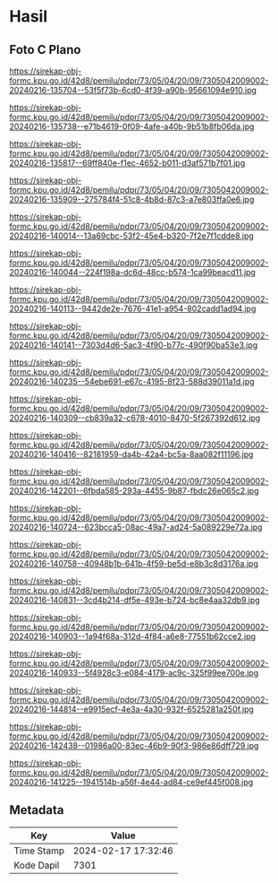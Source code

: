 # Hasil

## Foto C Plano

https://sirekap-obj-formc.kpu.go.id/42d8/pemilu/pdpr/73/05/04/20/09/7305042009002-20240216-135704--53f5f73b-6cd0-4f39-a90b-95661094e910.jpg

https://sirekap-obj-formc.kpu.go.id/42d8/pemilu/pdpr/73/05/04/20/09/7305042009002-20240216-135738--e71b4619-0f09-4afe-a40b-9b51b8fb06da.jpg

https://sirekap-obj-formc.kpu.go.id/42d8/pemilu/pdpr/73/05/04/20/09/7305042009002-20240216-135817--69ff840e-f1ec-4652-b011-d3af571b7f01.jpg

https://sirekap-obj-formc.kpu.go.id/42d8/pemilu/pdpr/73/05/04/20/09/7305042009002-20240216-135909--275784f4-51c8-4b8d-87c3-a7e803ffa0e6.jpg

https://sirekap-obj-formc.kpu.go.id/42d8/pemilu/pdpr/73/05/04/20/09/7305042009002-20240216-140014--13a69cbc-53f2-45e4-b320-7f2e7f1cdde8.jpg

https://sirekap-obj-formc.kpu.go.id/42d8/pemilu/pdpr/73/05/04/20/09/7305042009002-20240216-140044--224f198a-dc6d-48cc-b574-1ca99beacd11.jpg

https://sirekap-obj-formc.kpu.go.id/42d8/pemilu/pdpr/73/05/04/20/09/7305042009002-20240216-140113--9442de2e-7676-41e1-a954-802cadd1ad94.jpg

https://sirekap-obj-formc.kpu.go.id/42d8/pemilu/pdpr/73/05/04/20/09/7305042009002-20240216-140141--7303d4d6-5ac3-4f90-b77c-490f90ba53e3.jpg

https://sirekap-obj-formc.kpu.go.id/42d8/pemilu/pdpr/73/05/04/20/09/7305042009002-20240216-140235--54ebe691-e67c-4195-8f23-588d39011a1d.jpg

https://sirekap-obj-formc.kpu.go.id/42d8/pemilu/pdpr/73/05/04/20/09/7305042009002-20240216-140309--cb839a32-c678-4010-8470-5f267392d612.jpg

https://sirekap-obj-formc.kpu.go.id/42d8/pemilu/pdpr/73/05/04/20/09/7305042009002-20240216-140416--82181959-da4b-42a4-bc5a-8aa082f11196.jpg

https://sirekap-obj-formc.kpu.go.id/42d8/pemilu/pdpr/73/05/04/20/09/7305042009002-20240216-142201--6fbda585-293a-4455-9b87-fbdc26e065c2.jpg

https://sirekap-obj-formc.kpu.go.id/42d8/pemilu/pdpr/73/05/04/20/09/7305042009002-20240216-140724--623bcca5-08ac-49a7-ad24-5a089229e72a.jpg

https://sirekap-obj-formc.kpu.go.id/42d8/pemilu/pdpr/73/05/04/20/09/7305042009002-20240216-140758--40948b1b-641b-4f59-be5d-e8b3c8d3176a.jpg

https://sirekap-obj-formc.kpu.go.id/42d8/pemilu/pdpr/73/05/04/20/09/7305042009002-20240216-140831--3cd4b214-df5e-493e-b724-bc8e4aa32db9.jpg

https://sirekap-obj-formc.kpu.go.id/42d8/pemilu/pdpr/73/05/04/20/09/7305042009002-20240216-140903--1a94f68a-312d-4f84-a6e8-77551b62cce2.jpg

https://sirekap-obj-formc.kpu.go.id/42d8/pemilu/pdpr/73/05/04/20/09/7305042009002-20240216-140933--5f4928c3-e084-4179-ac9c-325f99ee700e.jpg

https://sirekap-obj-formc.kpu.go.id/42d8/pemilu/pdpr/73/05/04/20/09/7305042009002-20240216-144814--e9915ecf-4e3a-4a30-932f-6525281a250f.jpg

https://sirekap-obj-formc.kpu.go.id/42d8/pemilu/pdpr/73/05/04/20/09/7305042009002-20240216-142438--01986a00-83ec-46b9-90f3-986e86dff729.jpg

https://sirekap-obj-formc.kpu.go.id/42d8/pemilu/pdpr/73/05/04/20/09/7305042009002-20240216-141225--1941514b-a56f-4e44-ad84-ce9ef445f008.jpg


## Metadata

| Key        | Value               |
| ---------- | ------------------- |
| Time Stamp | 2024-02-17 17:32:46 |
| Kode Dapil | 7301                |



